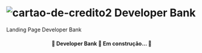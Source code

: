 # ![cartao-de-credito2](https://user-images.githubusercontent.com/92763302/163711799-70ce73b1-d140-42c9-9dc2-f6e2658b0d99.png) Developer Bank
Landing Page Developer Bank

<h4 align="center"> 
	🚧  Developer Bank 🚀 Em construção...  🚧
</h4>

